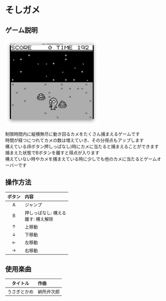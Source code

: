 # そしガメ

## ゲーム説明

<img src="./images/screen_shot_2.png" width=300>

制限時間内に縦横無尽に動き回るカメをたくさん捕まえるゲームです  
時間が経つにつれてカメの数は増えていき、その分得点もアップします  
構えている(Bボタン押しっぱなし)時にカメに当たると捕まえることができます  
捕まえた状態でBボタンを離すと得点が入ります  
構えていない時やカメを捕まえている時に少しでも他のカメに当たるとゲームオーバーです  

## 操作方法

| ボタン | 内容 |
| :-: |  :- |
| A | ジャンプ |
| B | 押しっぱなし: 構える<br>離す: 構え解除 |
| ↑ | 上移動 |
| ↓ | 下移動 |
| ← | 左移動 |
| → | 右移動 |

## 使用楽曲

| タイトル | 作曲 |
| :-: | :- |
| うさぎとかめ | 納所弁次郎 |
